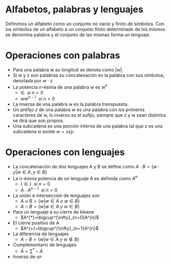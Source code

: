 # Alfabetos, palabras y lenguajes
Definimos un alfabeto como un conjunto no vacío y finito de símbolos. Con los símbolos de un alfabeto a un conjunto finito determinado de los mismos se denomina palabra y el conjunto de las mismas forma un lenguaje.
# Operaciones con palabras
- Para una palabra w su longitud se denota como |w|.
- Si w y z son palabras su concatenación es la palabra con sus símbolos, denotada por $w\cdot z$
- La potencia n-ésima de una palabra w es $w^{n}$
	- $\in\ \ si\ n=0$
	- $ww^{n-1}\ \ si\ n>0$
- La inversa de una palabra w es la palabra transpuesta.
- Un prefijo z de una palabra w es una palabra con los primeros caracteres de w, lo inverso es el sufijo, siempre que z y w sean distintos se dirá que son propios.
- Una subcadena es una porción interna de una palabra tal que z es una subcadena si existe $w=xzy$.

# Operaciones con lenguajes
- La concatenación de dos lenguajes A y B se define como $A\cdot B=\{w\cdot y|w\in A, y\in B\}$
- La n-ésima potencia de un lenguaje A es definida como $A^{n}$
	- $\{\in\}\ \ si \ n=0$
	- $A\cdot A^{n-1}\ \ si \ n>0$
- La unión e intersección de lenguajes son
	- $A\cup B=\{w|w\in A\ o\ w\in B\}$
	- $A\cap B= \{w|w\in A\ y\ w \in B\}$
- Para un lenguaje a su cierre de kleene
	- $A^{*}=\bigcup^{\infty}_{n=0}A^{n}$
- El cierre positivo de A
	- $A^{+}=\bigcup^{\infty}_{n=1}A^{n}$
- La diferencia de lenguajes
	- $A-B=\{w|w\in A\ y \ w\notin B\}$
- Complementario de lenguajes
	- $\bar{A}=\sum^{*}-A$
- Inverso de un 